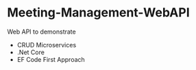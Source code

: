 # Meeting-Management-WebAPI

Web API to demonstrate  

- CRUD Microservices
- .Net Core
- EF Code First Approach 



